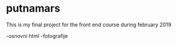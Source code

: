 # putnamars
This is my final project for the front end course during february 2019

-osnovni html
-fotografije

